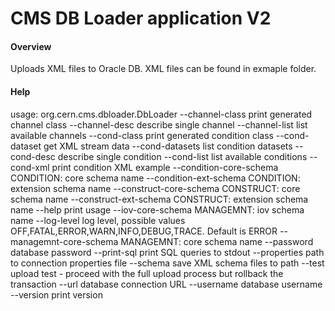 CMS DB Loader application V2
=======

#### Overview

Uploads XML files to Oracle DB. XML files can be found in exmaple folder.

#### Help

usage: org.cern.cms.dbloader.DbLoader
    --channel-class <arg>           print generated channel class
    --channel-desc <arg>            describe single channel
    --channel-list                  list available channels
    --cond-class <arg>              print generated condition class
    --cond-dataset <arg>            get XML stream data
    --cond-datasets <arg>           list condition datasets
    --cond-desc <arg>               describe single condition
    --cond-list                     list available conditions
    --cond-xml <arg>                print condition XML example
    --condition-core-schema <arg>   CONDITION: core schema name
    --condition-ext-schema <arg>    CONDITION: extension schema name
    --construct-core-schema <arg>   CONSTRUCT: core schema name
    --construct-ext-schema <arg>    CONSTRUCT: extension schema name
    --help                          print usage
    --iov-core-schema <arg>         MANAGEMNT: iov schema name
    --log-level <arg>               log level, possible values
                                    OFF,FATAL,ERROR,WARN,INFO,DEBUG,TRACE.
                                    Default is ERROR
    --managemnt-core-schema <arg>   MANAGEMNT: core schema name
    --password <arg>                database password
    --print-sql                     print SQL queries to stdout
    --properties <arg>              path to connection properties file
    --schema <arg>                  save XML schema files to path
    --test                          upload test - proceed with the full
                                    upload process but rollback the
                                    transaction
    --url <arg>                     database connection URL
    --username <arg>                database username
    --version                       print version

